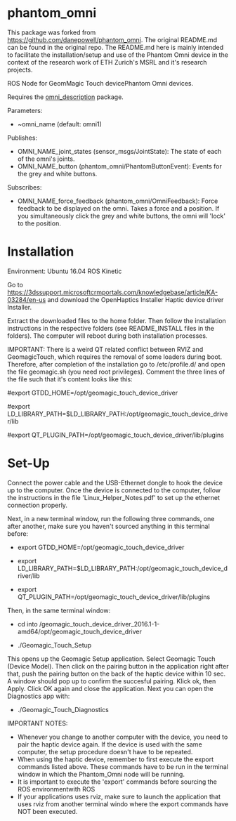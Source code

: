 phantom_omni
============

This package was forked from https://github.com/danepowell/phantom_omni. The original README.md can be found in the original repo. The README.md here is mainly intended to facilitate the installation/setup and use of the Phantom Omni device in the context of the research work of ETH Zurich's MSRL and it's research projects.

ROS Node for GeomMagic Touch devicePhantom Omni devices.

Requires the [omni_description](https://github.com/danepowell/omni_description) package. 

Parameters:
- ~omni_name (default: omni1)

Publishes:
- OMNI_NAME_joint_states (sensor_msgs/JointState): The state of each of the omni's joints.
- OMNI_NAME_button (phantom_omni/PhantomButtonEvent): Events for the grey and white buttons.

Subscribes:
- OMNI_NAME_force_feedback (phantom_omni/OmniFeedback): Force feedback to be displayed on the omni. Takes a force and a position. If you simultaneously click the grey and white buttons, the omni will 'lock' to the position.

Installation
============

Environment:
Ubuntu 16.04
ROS Kinetic


Go to https://3dssupport.microsoftcrmportals.com/knowledgebase/article/KA-03284/en-us and download the OpenHaptics Installer Haptic device driver Installer. 

Extract the downloaded files to the home folder. Then follow the installation instructions in the respective folders (see README_INSTALL files in the folders). The computer will reboot during both installation processes.

IMPORTANT: There is a weird QT related conflict between RVIZ and GeomagicTouch, which requires the removal of some loaders during boot. Therefore, after completion of the installation go to /etc/profile.d/ and open the file geomagic.sh (you need root privileges). Comment the three lines of the file such that it's content looks like this:

#export GTDD_HOME=/opt/geomagic_touch_device_driver

#export LD_LIBRARY_PATH=$LD_LIBRARY_PATH:/opt/geomagic_touch_device_driver/lib

#export QT_PLUGIN_PATH=/opt/geomagic_touch_device_driver/lib/plugins



Set-Up
============

Connect the power cable and the USB-Ethernet dongle to hook the device up to the computer. Once the device is connected to the computer, follow the instructions in the file 'Linux_Helper_Notes.pdf' to set up the ethernet connection properly.

Next, in a new terminal window, run the following three commands, one after another, make sure you haven't sourced anything in this terminal before:

- export GTDD_HOME=/opt/geomagic_touch_device_driver

- export LD_LIBRARY_PATH=$LD_LIBRARY_PATH:/opt/geomagic_touch_device_driver/lib

- export QT_PLUGIN_PATH=/opt/geomagic_touch_device_driver/lib/plugins

Then, in the same terminal window:

- cd into /geomagic_touch_device_driver_2016.1-1-amd64/opt/geomagic_touch_device_driver

- ./Geomagic_Touch_Setup

This opens up the Geomagic Setup application. Select Geomagic Touch (Device Model). Then click on the pairing button in the application right after that, push the pairing button on the back of the haptic device within 10 sec. A window should pop up to confirm the succesful pairing. Klick ok, then Apply. Click OK again and close the application. Next you can open the Diagnostics app with:

- ./Geomagic_Touch_Diagnostics

IMPORTANT NOTES:
- Whenever you change to another computer with the device, you need to pair the haptic device again. If the device is used with the same computer, the setup procedure doesn't have to be repeated.
- When using the haptic device, remember to first execute the export commands listed above. These commands have to be run in the terminal window in which the Phantom_Omni node will be running. 
- It is important to execute the 'export' commands before sourcing the ROS environmentwith ROS
- If your applications uses rviz, make sure to launch the application that uses rviz from another terminal windo where the export commands have NOT been executed.




